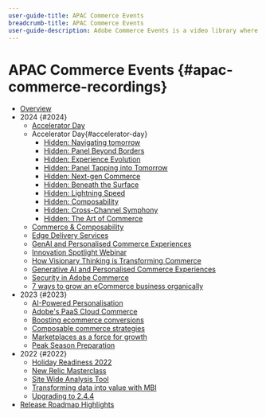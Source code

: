 ```yaml
---
user-guide-title: APAC Commerce Events
breadcrumb-title: APAC Commerce Events
user-guide-description: Adobe Commerce Events is a video library where experts and peers have shared their thoughts and ideas on how to use Adobe Commerce.
---
```


# APAC Commerce Events {#apac-commerce-recordings}

+ [Overview](overview.md)
+ 2024 {#2024}
  + [Accelerator Day](2024/accelerator-day/overview.md)
  + Accelerator Day{#accelerator-day}
    + [Hidden: Navigating tomorrow](./2024/accelerator-day/navigating-tomorrow.md)
    + [Hidden: Panel Beyond Borders](./2024/accelerator-day/panel-beyond-borders.md)
    + [Hidden: Experience Evolution](./2024/accelerator-day/experience-evolution.md)
    + [Hidden: Panel Tapping into Tomorrow](./2024/accelerator-day/panel-tapping-into-tomorrow.md)
    + [Hidden: Next-gen Commerce](./2024/accelerator-day/next-gen-commerce.md)
    + [Hidden: Beneath the Surface](./2024/accelerator-day/beneath-the-surface.md)
    + [Hidden: Lightning Speed](./2024/accelerator-day/lightning-speed.md)
    + [Hidden: Composability](./2024/accelerator-day/composability.md)
    + [Hidden: Cross-Channel Symphony](./2024/accelerator-day/cross-channel-symphony.md)
    + [Hidden: The Art of Commerce](./2024/accelerator-day/the-art-of-commerce.md)
  + [Commerce & Composability](2024/commerce-and-composability.md)
  + [Edge Delivery Services](2024/edge-delivery-services.md)
  + [GenAI and Personalised Commerce Experiences](2024/personalised-commerce-experiences.md)
  + [Innovation Spotlight Webinar](2024/innovation-spotlight.md)
  + [How Visionary Thinking is Transforming Commerce](2024/visionary-thinking.md)
  + [Generative AI and Personalised Commerce Experiences](2024/personalised-commerce-experiences.md)
  + [Security in Adobe Commerce](2024/security-overview.md)
  + [7 ways to grow an eCommerce business organically](2024/grow-ecommerce-business.md)
+ 2023 {#2023}
   + [AI-Powered Personalisation](2023/ai-personalisation.md)
   + [Adobe's PaaS Cloud Commerce](2023/adobes-paas-cloud-commerce.md)  
   + [Boosting ecommerce conversions](2023/ecommerce-conversions.md)
   + [Composable commerce strategies](2023/composable-commerce.md)
   + [Marketplaces as a force for growth](2023/marketplaces.md)
   + [Peak Season Preparation](2023/peak-season-prep.md) 
+ 2022 {#2022}
   + [Holiday Readiness 2022](2022/holiday.md)
   + [New Relic Masterclass](2022/new-relic.md)
   + [Site Wide Analysis Tool](2022/analysis-tool.md)
   + [Transforming data into value with MBI](2022/mbi.md)
   + [Upgrading to 2.4.4](2022/upgrade.md)
+ [Release Roadmap Highlights](release-highlights.md)
  
<!--+ Commerce Events {#commerce-events}
  + [Overview](commerce-events/overview.md)
  + 2022 {#2022}
    + [Top Tips and Tricks for Adobe Campaign Standard](customer-journeys/2022/tips-and-tricks.md)
    + [Develop and customize data models in Adobe [!DNL Campaign Classic]](customer-journeys/2022/data-models.md)

+ Data and insights {#commerce-release-updates}
  + [Overview](commerce-release-updates/overview.md)
  + 2022 {#2022}
    + [Innovations and trends](data-and-insights/2022/innovations.md)
    + [Sensei and Analysis Workspace](data-and-insights/2022/sensei.md)
    + [Personalize and automate with Adobe Target](data-and-insights/2022/personalize.md)
    + [Analytics and Target applications for Mobile and Apps](data-and-insights/2022/mobile-and-apps.md)
    + [Cross Device Analytics and Customer Journey Analytics](data-and-insights/2022/cross-device-analytics.md) -->